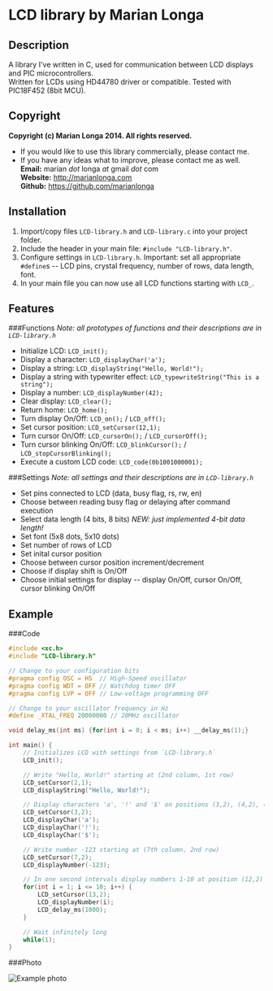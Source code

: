 LCD library by Marian Longa
===========================

Description
-----------
A library I've written in C, used for communication between LCD displays and PIC microcontrollers.  
Written for LCDs using HD44780 driver or compatible. Tested with PIC18F452 (8bit MCU).

Copyright
---------
**Copyright (c) Marian Longa 2014. All rights reserved.**
- If you would like to use this library commercially, please contact me.
- If you have any ideas what to improve, please contact me as well.  
**Email:**   marian _dot_ longa _at_ gmail _dot_ com  
**Website:** http://marianlonga.com  
**Github:**  https://github.com/marianlonga

Installation
------------
1. Import/copy files `LCD-library.h` and `LCD-library.c` into your project folder.
2. Include the header in your main file: `#include "LCD-library.h"`.
3. Configure settings in `LCD-library.h`. Important: set all appropriate `#define`s -- LCD pins, crystal frequency, number of rows, data length, font.
4. In your main file you can now use all LCD functions starting with `LCD_`.

Features
--------

###Functions
_Note: all prototypes of functions and their descriptions are in `LCD-library.h`_
- Initialize LCD: `LCD_init();`
- Display a character: `LCD_displayChar('a');`
- Display a string: `LCD_displayString("Hello, World!");`
- Display a string with typewriter effect: `LCD_typewriteString("This is a string");`
- Display a number: `LCD_displayNumber(42);`
- Clear display: `LCD_clear();`
- Return home: `LCD_home();`
- Turn display On/Off: `LCD_on();` / `LCD_off();`
- Set cursor position: `LCD_setCursor(12,1);`
- Turn cursor On/Off: `LCD_cursorOn();` / `LCD_cursorOff();`
- Turn cursor blinking On/Off: `LCD_blinkCursor();` / `LCD_stopCursorBlinking();`
- Execute a custom LCD code: `LCD_code(0b1001000001);`

###Settings
_Note: all settings and their descriptions are in `LCD-library.h`_
- Set pins connected to LCD (data, busy flag, rs, rw, en)
- Choose between reading busy flag or delaying after command execution
- Select data length (4 bits, 8 bits) _NEW: just implemented 4-bit data length!_
- Set font (5x8 dots, 5x10 dots)
- Set number of rows of LCD
- Set inital cursor position
- Choose between cursor position increment/decrement
- Choose if display shift is On/Off
- Choose initial settings for display -- display On/Off, cursor On/Off, cursor blinking On/Off

Example
-------

###Code

```c
#include <xc.h>
#include "LCD-library.h"

// Change to your configuration bits
#pragma config OSC = HS  // High-Speed oscillator
#pragma config WDT = OFF // Watchdog timer OFF
#pragma config LVP = OFF // Low-voltage programming OFF

// Change to your oscillator frequency in Hz
#define _XTAL_FREQ 20000000 // 20MHz oscillator

void delay_ms(int ms) {for(int i = 0; i < ms; i++) __delay_ms(1);}

int main() {
    // Initializes LCD with settings from `LCD-library.h`
    LCD_init();

    // Write "Hello, World!" starting at (2nd column, 1st row)
    LCD_setCursor(2,1);
    LCD_displayString("Hello, World!");

    // Display characters 'a', '!' and '$' on positions (3,2), (4,2), (5,2)
    LCD_setCursor(3,2);
    LCD_displayChar('a');
    LCD_displayChar('!');
    LCD_displayChar('$');

    // Write number -123 starting at (7th column, 2nd row)
    LCD_setCursor(7,2);
    LCD_displayNumber(-123);

    // In one second intervals display numbers 1-10 at position (12,2)
    for(int i = 1; i <= 10; i++) {
        LCD_setCursor(13,2);
        LCD_displayNumber(i);
        LCD_delay_ms(1000);
    }

    // Wait infinitely long
    while(1);
}
```

###Photo

![Example photo](https://raw.github.com/marianlonga/LCD-library/master/img/LCD-example.jpg)